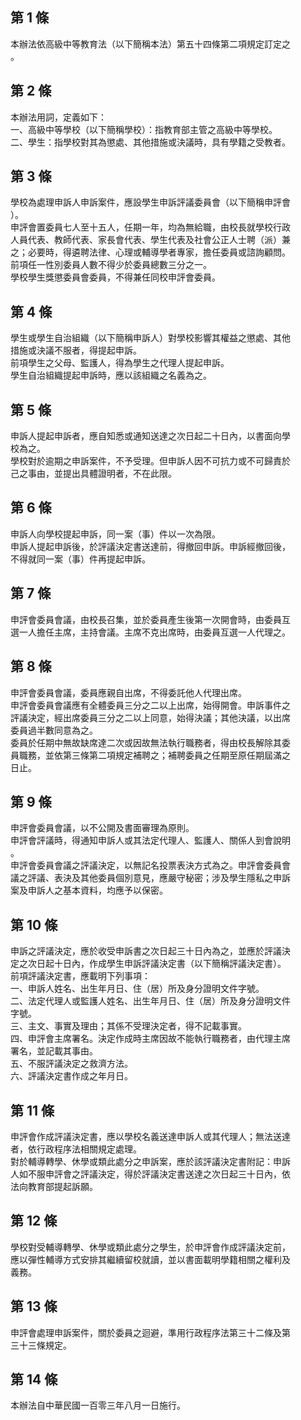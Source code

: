 第 1 條
-------
本辦法依高級中等教育法（以下簡稱本法）第五十四條第二項規定訂定之  
。

第 2 條
-------
本辦法用詞，定義如下：  
一、高級中等學校（以下簡稱學校）：指教育部主管之高級中等學校。  
二、學生：指學校對其為懲處、其他措施或決議時，具有學籍之受教者。

第 3 條
-------
學校為處理申訴人申訴案件，應設學生申訴評議委員會（以下簡稱申評會  
）。  
申評會置委員七人至十五人，任期一年，均為無給職，由校長就學校行政  
人員代表、教師代表、家長會代表、學生代表及社會公正人士聘（派）兼  
之；必要時，得遴聘法律、心理或輔導學者專家，擔任委員或諮詢顧問。  
前項任一性別委員人數不得少於委員總數三分之一。  
學校學生獎懲委員會委員，不得兼任同校申評會委員。

第 4 條
-------
學生或學生自治組織（以下簡稱申訴人）對學校影響其權益之懲處、其他  
措施或決議不服者，得提起申訴。  
前項學生之父母、監護人，得為學生之代理人提起申訴。  
學生自治組織提起申訴時，應以該組織之名義為之。

第 5 條
-------
申訴人提起申訴者，應自知悉或通知送達之次日起二十日內，以書面向學  
校為之。  
學校對於逾期之申訴案件，不予受理。但申訴人因不可抗力或不可歸責於  
己之事由，並提出具體證明者，不在此限。

第 6 條
-------
申訴人向學校提起申訴，同一案（事）件以一次為限。  
申訴人提起申訴後，於評議決定書送達前，得撤回申訴。申訴經撤回後，  
不得就同一案（事）件再提起申訴。

第 7 條
-------
申評會委員會議，由校長召集，並於委員產生後第一次開會時，由委員互  
選一人擔任主席，主持會議。主席不克出席時，由委員互選一人代理之。

第 8 條
-------
申評會委員會議，委員應親自出席，不得委託他人代理出席。  
申評會委員會議應有全體委員三分之二以上出席，始得開會。申訴事件之  
評議決定，經出席委員三分之二以上同意，始得決議；其他決議，以出席  
委員過半數同意為之。  
委員於任期中無故缺席達二次或因故無法執行職務者，得由校長解除其委  
員職務，並依第三條第二項規定補聘之；補聘委員之任期至原任期屆滿之  
日止。

第 9 條
-------
申評會委員會議，以不公開及書面審理為原則。  
申評會評議時，得通知申訴人或其法定代理人、監護人、關係人到會說明  
。  
申評會委員會議之評議決定，以無記名投票表決方式為之。申評會委員會  
議之評議、表決及其他委員個別意見，應嚴守秘密；涉及學生隱私之申訴  
案及申訴人之基本資料，均應予以保密。

第 10 條
--------
申訴之評議決定，應於收受申訴書之次日起三十日內為之，並應於評議決  
定之次日起十日內，作成學生申訴評議決定書（以下簡稱評議決定書）。  
前項評議決定書，應載明下列事項：  
一、申訴人姓名、出生年月日、住（居）所及身分證明文件字號。  
二、法定代理人或監護人姓名、出生年月日、住（居）所及身分證明文件  
    字號。  
三、主文、事實及理由；其係不受理決定者，得不記載事實。  
四、申評會主席署名。決定作成時主席因故不能執行職務者，由代理主席  
    署名，並記載其事由。  
五、不服評議決定之救濟方法。  
六、評議決定書作成之年月日。

第 11 條
--------
申評會作成評議決定書，應以學校名義送達申訴人或其代理人；無法送達  
者，依行政程序法相關規定處理。  
對於輔導轉學、休學或類此處分之申訴案，應於該評議決定書附記：申訴  
人如不服申評會之評議決定，得於評議決定書送達之次日起三十日內，依  
法向教育部提起訴願。

第 12 條
--------
學校對受輔導轉學、休學或類此處分之學生，於申評會作成評議決定前，  
應以彈性輔導方式安排其繼續留校就讀，並以書面載明學籍相關之權利及  
義務。

第 13 條
--------
申評會處理申訴案件，關於委員之迴避，準用行政程序法第三十二條及第  
三十三條規定。

第 14 條
--------
本辦法自中華民國一百零三年八月一日施行。

